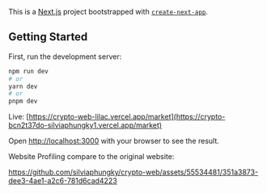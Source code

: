 This is a [Next.js](https://nextjs.org/) project bootstrapped with [`create-next-app`](https://github.com/vercel/next.js/tree/canary/packages/create-next-app).

## Getting Started

First, run the development server:

```bash
npm run dev
# or
yarn dev
# or
pnpm dev
```

Live: [https://crypto-web-lilac.vercel.app/market](https://crypto-bcn2t37do-silviaphungky1.vercel.app/market)

Open [http://localhost:3000](http://localhost:3000) with your browser to see the result.

Website Profiling compare to the original website:


https://github.com/silviaphungky/crypto-web/assets/55534481/351a3873-dee3-4ae1-a2c6-781d6cad4223



